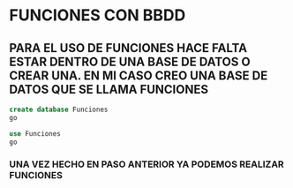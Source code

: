# FUNCIONES CON BBDD

## PARA EL USO DE FUNCIONES HACE FALTA ESTAR DENTRO DE UNA BASE DE DATOS O CREAR UNA. EN MI CASO CREO UNA BASE DE DATOS QUE SE LLAMA FUNCIONES

```sql
create database Funciones
go

use Funciones
go
```
### UNA VEZ HECHO EN PASO ANTERIOR YA PODEMOS REALIZAR FUNCIONES




